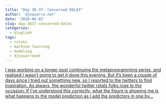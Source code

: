 ```yaml
---
title: "Day 36-37: Concerned DALEX"
author: 'djnavarro.net'
date: '2018-06-02'
slug: day-3637-concerned-dalex
categories:
  - bloglink
tags:
  - rstats
  - machine-learning
  - modeling
  - djnavarronet
---
```


[I was working on a longer post continuing the metaprogramming series, and realised I wasn’t going to get it done this evening. But it’s been a couple of days since I tried out something new, so I resorted to the twitters to find inspiration. As always, the wonderful twitter rstats folks rose to the occasion: If I’ve understood this correctly, what the figure is showing me is what happens to the model prediction as I add the predictors in one by...<click to read more>](https://djnavarro.net/post/2018-06-02-concerned-dalex/)

